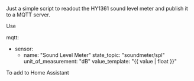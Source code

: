 Just a simple script to readout the HY1361 sound level meter and publish it to a MQTT server.

Use

mqtt:
  - sensor:
      - name: "Sound Level Meter"
        state_topic: "soundmeter/spl"
        unit_of_measurement: "dB"
        value_template: "{{ value | float }}"

To add to Home Assistant

